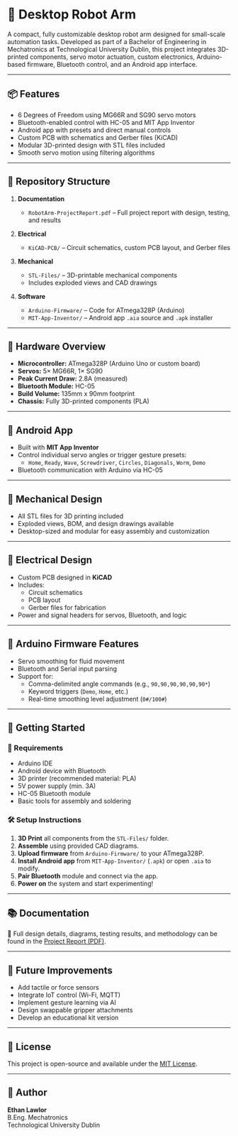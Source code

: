 # 🤖 Desktop Robot Arm

A compact, fully customizable desktop robot arm designed for small-scale automation tasks. Developed as part of a Bachelor of Engineering in Mechatronics at Technological University Dublin, this project integrates 3D-printed components, servo motor actuation, custom electronics, Arduino-based firmware, Bluetooth control, and an Android app interface.

---

## 📦 Features

- 6 Degrees of Freedom using MG66R and SG90 servo motors  
- Bluetooth-enabled control with HC-05 and MIT App Inventor  
- Android app with presets and direct manual controls  
- Custom PCB with schematics and Gerber files (KiCAD)  
- Modular 3D-printed design with STL files included  
- Smooth servo motion using filtering algorithms  

---

## 📁 Repository Structure

1. **Documentation**  
   - `RobotArm-ProjectReport.pdf` – Full project report with design, testing, and results

2. **Electrical**  
   - `KiCAD-PCB/` – Circuit schematics, custom PCB layout, and Gerber files

3. **Mechanical**  
   - `STL-Files/` – 3D-printable mechanical components  
   - Includes exploded views and CAD drawings

4. **Software**  
   - `Arduino-Firmware/` – Code for ATmega328P (Arduino)  
   - `MIT-App-Inventor/` – Android app `.aia` source and `.apk` installer

---

## 🔧 Hardware Overview

- **Microcontroller:** ATmega328P (Arduino Uno or custom board)  
- **Servos:** 5× MG66R, 1× SG90  
- **Peak Current Draw:** 2.8A (measured)  
- **Bluetooth Module:** HC-05  
- **Build Volume:** 135mm x 90mm footprint  
- **Chassis:** Fully 3D-printed components (PLA)  

---

## 📱 Android App

- Built with **MIT App Inventor**  
- Control individual servo angles or trigger gesture presets:
  - `Home`, `Ready`, `Wave`, `Screwdriver`, `Circles`, `Diagonals`, `Worm`, `Demo`
- Bluetooth communication with Arduino via HC-05  

---

## 📐 Mechanical Design

- All STL files for 3D printing included  
- Exploded views, BOM, and design drawings available  
- Desktop-sized and modular for easy assembly and customization  

---

## 🔌 Electrical Design

- Custom PCB designed in **KiCAD**  
- Includes:
  - Circuit schematics  
  - PCB layout  
  - Gerber files for fabrication  
- Power and signal headers for servos, Bluetooth, and logic  

---

## 🧠 Arduino Firmware Features

- Servo smoothing for fluid movement  
- Bluetooth and Serial input parsing  
- Support for:
  - Comma-delimited angle commands (e.g., `90,90,90,90,90,90*`)
  - Keyword triggers (`Demo`, `Home`, etc.)
  - Real-time smoothing level adjustment (`0#/100#`)  

---

## 🚀 Getting Started

### 🔩 Requirements

- Arduino IDE  
- Android device with Bluetooth  
- 3D printer (recommended material: PLA)  
- 5V power supply (min. 3A)  
- HC-05 Bluetooth module  
- Basic tools for assembly and soldering  

### 🛠️ Setup Instructions

1. **3D Print** all components from the `STL-Files/` folder.  
2. **Assemble** using provided CAD diagrams.  
3. **Upload firmware** from `Arduino-Firmware/` to your ATmega328P.  
4. **Install Android app** from `MIT-App-Inventor/` (`.apk`) or open `.aia` to modify.  
5. **Pair Bluetooth** module and connect via the app.  
6. **Power on** the system and start experimenting!  

---

## 📚 Documentation

📄 Full design details, diagrams, testing results, and methodology can be found in the [Project Report (PDF)](./RobotArm-ProjectReport.pdf).

---

## 🧩 Future Improvements

- Add tactile or force sensors  
- Integrate IoT control (Wi-Fi, MQTT)  
- Implement gesture learning via AI  
- Design swappable gripper attachments  
- Develop an educational kit version  

---

## 📝 License

This project is open-source and available under the [MIT License](LICENSE).

---

## 👤 Author

**Ethan Lawlor**  
B.Eng. Mechatronics  
Technological University Dublin
